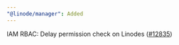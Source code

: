 ```yaml
---
"@linode/manager": Added
---
```


IAM RBAC: Delay permission check on Linodes ([#12835](https://github.com/linode/manager/pull/12835))
